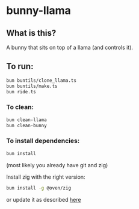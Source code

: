 # bunny-llama

## What is this?

A bunny that sits on top of a llama (and controls it).


## To run:

```bash
bun buntils/clone_llama.ts
bun buntils/make.ts
bun ride.ts
```

### To clean:

``` bash
bun clean-llama
bun clean-bunny
```

### To install dependencies:

```bash
bun install
```

(most likely you already have git and zig)

Install zig with the right version:

``` bash
bun install -g @oven/zig
```
or update it as described [here](https://bun.sh/docs/project/development#install-zig)

